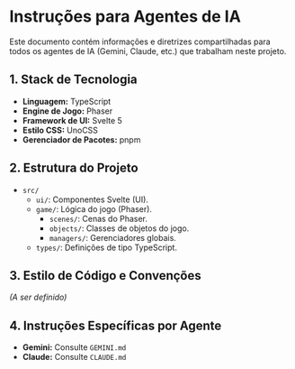 # Instruções para Agentes de IA

Este documento contém informações e diretrizes compartilhadas para todos os agentes de IA (Gemini, Claude, etc.) que trabalham neste projeto.

## 1. Stack de Tecnologia

- **Linguagem:** TypeScript
- **Engine de Jogo:** Phaser
- **Framework de UI:** Svelte 5
- **Estilo CSS:** UnoCSS
- **Gerenciador de Pacotes:** pnpm

## 2. Estrutura do Projeto

- `src/`
    - `ui/`: Componentes Svelte (UI).
    - `game/`: Lógica do jogo (Phaser).
        - `scenes/`: Cenas do Phaser.
        - `objects/`: Classes de objetos do jogo.
        - `managers/`: Gerenciadores globais.
    - `types/`: Definições de tipo TypeScript.

## 3. Estilo de Código e Convenções

_(A ser definido)_

## 4. Instruções Específicas por Agente

- **Gemini:** Consulte `GEMINI.md`
- **Claude:** Consulte `CLAUDE.md`
